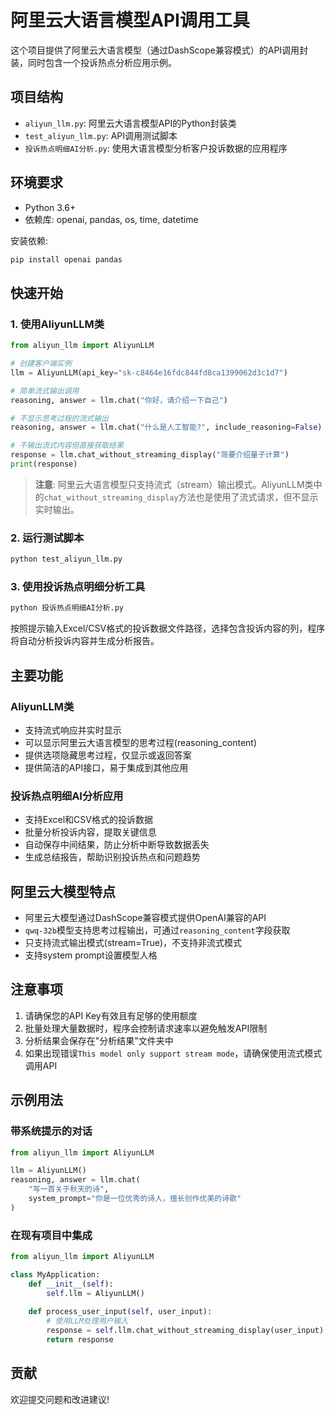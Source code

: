 # 阿里云大语言模型API调用工具

这个项目提供了阿里云大语言模型（通过DashScope兼容模式）的API调用封装，同时包含一个投诉热点分析应用示例。

## 项目结构

- `aliyun_llm.py`: 阿里云大语言模型API的Python封装类
- `test_aliyun_llm.py`: API调用测试脚本
- `投诉热点明细AI分析.py`: 使用大语言模型分析客户投诉数据的应用程序

## 环境要求

- Python 3.6+
- 依赖库: openai, pandas, os, time, datetime

安装依赖:
```bash
pip install openai pandas
```

## 快速开始

### 1. 使用AliyunLLM类

```python
from aliyun_llm import AliyunLLM

# 创建客户端实例
llm = AliyunLLM(api_key="sk-c8464e16fdc844fd8ca1399062d3c1d7")

# 简单流式输出调用
reasoning, answer = llm.chat("你好，请介绍一下自己")

# 不显示思考过程的流式输出
reasoning, answer = llm.chat("什么是人工智能?", include_reasoning=False)

# 不输出流式内容但直接获取结果
response = llm.chat_without_streaming_display("简要介绍量子计算")
print(response)
```

> **注意**: 阿里云大语言模型只支持流式（stream）输出模式。AliyunLLM类中的`chat_without_streaming_display`方法也是使用了流式请求，但不显示实时输出。

### 2. 运行测试脚本

```bash
python test_aliyun_llm.py
```

### 3. 使用投诉热点明细分析工具

```bash
python 投诉热点明细AI分析.py
```

按照提示输入Excel/CSV格式的投诉数据文件路径，选择包含投诉内容的列，程序将自动分析投诉内容并生成分析报告。

## 主要功能

### AliyunLLM类

- 支持流式响应并实时显示
- 可以显示阿里云大语言模型的思考过程(reasoning_content)
- 提供选项隐藏思考过程，仅显示或返回答案
- 提供简洁的API接口，易于集成到其他应用

### 投诉热点明细AI分析应用

- 支持Excel和CSV格式的投诉数据
- 批量分析投诉内容，提取关键信息
- 自动保存中间结果，防止分析中断导致数据丢失
- 生成总结报告，帮助识别投诉热点和问题趋势

## 阿里云大模型特点

- 阿里云大模型通过DashScope兼容模式提供OpenAI兼容的API
- `qwq-32b`模型支持思考过程输出，可通过`reasoning_content`字段获取
- 只支持流式输出模式(stream=True)，不支持非流式模式
- 支持system prompt设置模型人格

## 注意事项

1. 请确保您的API Key有效且有足够的使用额度
2. 批量处理大量数据时，程序会控制请求速率以避免触发API限制
3. 分析结果会保存在"分析结果"文件夹中
4. 如果出现错误`This model only support stream mode`，请确保使用流式模式调用API

## 示例用法

### 带系统提示的对话

```python
from aliyun_llm import AliyunLLM

llm = AliyunLLM()
reasoning, answer = llm.chat(
    "写一首关于秋天的诗",
    system_prompt="你是一位优秀的诗人，擅长创作优美的诗歌"
)
```

### 在现有项目中集成

```python
from aliyun_llm import AliyunLLM

class MyApplication:
    def __init__(self):
        self.llm = AliyunLLM()
    
    def process_user_input(self, user_input):
        # 使用LLM处理用户输入
        response = self.llm.chat_without_streaming_display(user_input)
        return response
```

## 贡献

欢迎提交问题和改进建议! 